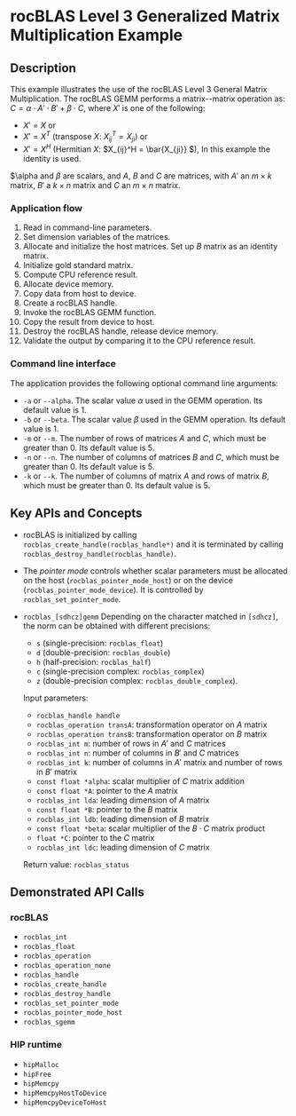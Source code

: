 # rocBLAS Level 3 Generalized Matrix Multiplication Example

## Description
This example illustrates the use of the rocBLAS Level 3 General Matrix Multiplication. The rocBLAS GEMM performs a matrix--matrix operation as:
$C = \alpha \cdot A' \cdot B' + \beta \cdot C$,
where $X'$ is one of the following:
- $X' = X$ or
- $X' = X^T$ (transpose $X$: $X_{ij}^T = X_{ji}$) or
- $X' = X^H$ (Hermitian $X$: $X_{ij}^H = \bar{X_{ji}} $),
In this example the identity is used.

$\alpha and $\beta$ are scalars, and $A$, $B$ and $C$ are matrices, with
$A'$ an $m \times k$ matrix, $B'$ a $k \times n$ matrix and $C$ an $m \times n$ matrix.

### Application flow
1. Read in command-line parameters.
2. Set dimension variables of the matrices.
3. Allocate and initialize the host matrices. Set up $B$ matrix as an identity matrix.
4. Initialize gold standard matrix.
5. Compute CPU reference result.
6. Allocate device memory.
7. Copy data from host to device.
8. Create a rocBLAS handle.
9. Invoke the rocBLAS GEMM function.
10. Copy the result from device to host.
11. Destroy the rocBLAS handle, release device memory.
12. Validate the output by comparing it to the CPU reference result.

### Command line interface
The application provides the following optional command line arguments:
- `-a` or `--alpha`. The scalar value $\alpha$ used in the GEMM operation. Its default value is 1.
- `-b` or `--beta`. The scalar value $\beta$ used in the GEMM operation. Its default value is 1.
- `-m` or `--m`. The number of rows of matrices $A$ and $C$, which must be greater than 0. Its default value is 5.
- `-n` or `--n`. The number of columns of matrices $B$ and $C$, which must be greater than 0. Its default value is 5.
- `-k` or `--k`. The number of columns of matrix $A$ and rows of matrix $B$, which must be greater than 0. Its default value is 5.

## Key APIs and Concepts
- rocBLAS is initialized by calling `rocblas_create_handle(rocblas_handle*)` and it is terminated by calling `rocblas_destroy_handle(rocblas_handle)`.
- The _pointer mode_ controls whether scalar parameters must be allocated on the host (`rocblas_pointer_mode_host`) or on the device (`rocblas_pointer_mode_device`). It is controlled by `rocblas_set_pointer_mode`.
- `rocblas_[sdhcz]gemm`
    Depending on the character matched in `[sdhcz]`, the norm can be obtained with different precisions:
    - `s` (single-precision: `rocblas_float`)
    - `d` (double-precision: `rocblas_double`)
    - `h` (half-precision: `rocblas_half`)
    - `c` (single-precision complex: `rocblas_complex`)
    - `z` (double-precision complex: `rocblas_double_complex`).

    Input parameters:
    - `rocblas_handle handle`
    - `rocblas_operation transA`: transformation operator on $A$ matrix
    - `rocblas_operation transB`: transformation operator on $B$ matrix
    - `rocblas_int m`: number of rows in $A'$ and $C$ matrices
    - `rocblas_int n`: number of columns in $B'$ and $C$ matrices
    - `rocblas_int k`: number of columns in $A'$ matrix and number of rows in $B'$ matrix
    - `const float *alpha`: scalar multiplier of $C$ matrix addition
    - `const float *A`: pointer to the $A$ matrix
    - `rocblas_int lda`: leading dimension of $A$ matrix
    - `const float *B`: pointer to the $B$ matrix
    - `rocblas_int ldb`: leading dimension of $B$ matrix
    - `const float *beta`: scalar multiplier of the $B \cdot C$ matrix product
    - `float *C`: pointer to the $C$ matrix
    - `rocblas_int ldc`: leading dimension of $C$ matrix

    Return value: `rocblas_status`

## Demonstrated API Calls

### rocBLAS
- `rocblas_int`
- `rocblas_float`
- `rocblas_operation`
- `rocblas_operation_none`
- `rocblas_handle`
- `rocblas_create_handle`
- `rocblas_destroy_handle`
- `rocblas_set_pointer_mode`
- `rocblas_pointer_mode_host`
- `rocblas_sgemm`

### HIP runtime
- `hipMalloc`
- `hipFree`
- `hipMemcpy`
- `hipMemcpyHostToDevice`
- `hipMemcpyDeviceToHost`
